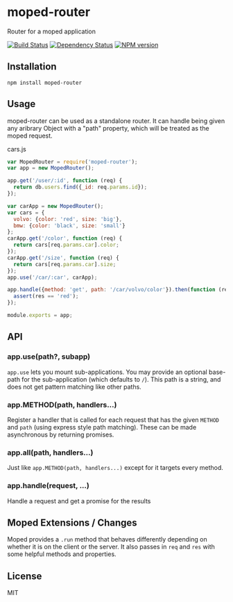 # moped-router

Router for a moped application

[![Build Status](https://img.shields.io/travis/mopedjs/moped-router/master.svg)](https://travis-ci.org/mopedjs/moped-router)
[![Dependency Status](https://img.shields.io/gemnasium/mopedjs/moped-router.svg)](https://gemnasium.com/mopedjs/moped-router)
[![NPM version](https://img.shields.io/npm/v/moped-router.svg)](https://www.npmjs.org/package/moped-router)

## Installation

    npm install moped-router

## Usage

moped-router can be used as a standalone router.  It can handle being given any aribrary Object with a "path" property, which will be treated as the moped request.

cars.js

```js
var MopedRouter = require('moped-router');
var app = new MopedRouter();

app.get('/user/:id', function (req) {
  return db.users.find({_id: req.params.id});
});

var carApp = new MopedRouter();
var cars = {
  volvo: {color: 'red', size: 'big'},
  bmw: {color: 'black', size: 'small'}
};
carApp.get('/color', function (req) {
  return cars[req.params.car].color;
});
carApp.get('/size', function (req) {
  return cars[req.params.car].size;
});
app.use('/car/:car', carApp);

app.handle({method: 'get', path: '/car/volvo/color'}).then(function (res) {
  assert(res == 'red');
});

module.exports = app;
```

## API

### app.use(path?, subapp)

`app.use` lets you mount sub-applications.  You may provide an optional base-path for the sub-application (which defaults to `/`).  This path is a string, and does not get pattern matching like other paths.

### app.METHOD(path, handlers...)

Register a handler that is called for each request that has the given `METHOD` and `path` (using express style path matching).  These can be made asynchronous by returning promises.

### app.all(path, handlers...)

Just like `app.METHOD(path, handlers...)` except for it targets every method.

### app.handle(request, ...)

Handle a request and get a promise for the results

## Moped Extensions / Changes

Moped provides a `.run` method that behaves differently depending on whether it is on the client or the server.  It also passes in `req` and `res` with some helpful methods and properties.

## License

  MIT
